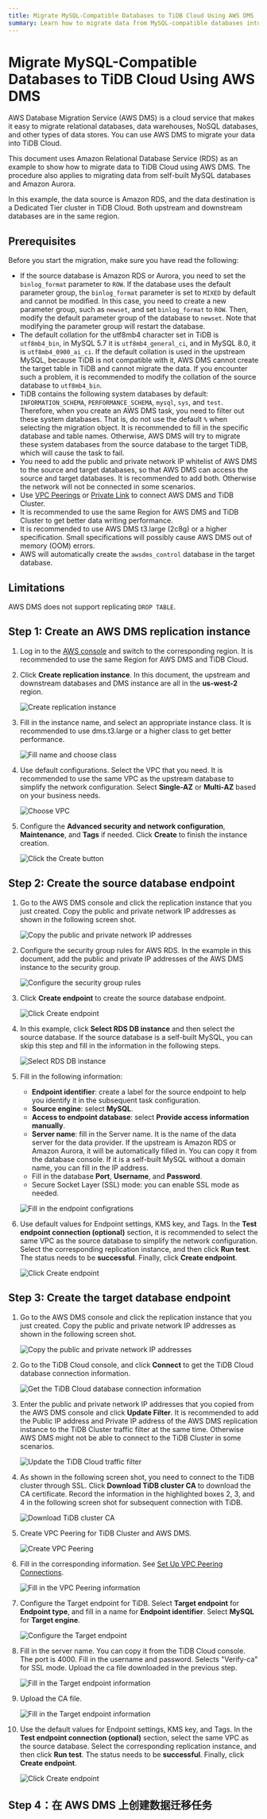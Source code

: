 ```yaml
---
title: Migrate MySQL-Compatible Databases to TiDB Cloud Using AWS DMS
summary: Learn how to migrate data from MySQL-compatible databases into TiDB Cloud using AWS Database Migration Service (AWS DMS).
---
```


# Migrate MySQL-Compatible Databases to TiDB Cloud Using AWS DMS

AWS Database Migration Service (AWS DMS) is a cloud service that makes it easy to migrate relational databases, data warehouses, NoSQL databases, and other types of data stores. You can use AWS DMS to migrate your data into TiDB Cloud.

This document uses Amazon Relational Database Service (RDS) as an example to show how to migrate data to TiDB Cloud using AWS DMS. The procedure also applies to migrating data from self-built MySQL databases and Amazon Aurora.

In this example, the data source is Amazon RDS, and the data destination is a Dedicated Tier cluster in TiDB Cloud. Both upstream and downstream databases are in the same region.

## Prerequisites

Before you start the migration, make sure you have read the following:

- If the source database is Amazon RDS or Aurora, you need to set the `binlog_format` parameter to `ROW`. If the database uses the default parameter group, the `binlog_format` parameter is set to `MIXED` by default and cannot be modified. In this case, you need to create a new parameter group, such as `newset`, and set `binlog_format` to `ROW`. Then, modify the default parameter group of the database to `newset`. Note that modifying the parameter group will restart the database.
- The default collation for the utf8mb4 character set in TiDB is `utf8mb4_bin`, in MySQL 5.7 it is `utf8mb4_general_ci`, and in MySQL 8.0, it is `utf8mb4_0900_ai_ci`. If the default collation is used in the upstream MySQL, because TiDB is not compatible with it, AWS DMS cannot create the target table in TiDB and cannot migrate the data. If you encounter such a problem, it is recommended to modify the collation of the source database to `utf8mb4_bin`.
- TiDB contains the following system databases by default: `INFORMATION_SCHEMA`, `PERFORMANCE_SCHEMA`, `mysql`, `sys`, and `test`. Therefore, when you create an AWS DMS task, you need to filter out these system databases. That is, do not use the default `%` when selecting the migration object. It is recommended to fill in the specific database and table names. Otherwise, AWS DMS will try to migrate these system databases from the source database to the target TiDB, which will cause the task to fail.
- You need to add the public and private network IP whitelist of AWS DMS to the source and target databases, so that AWS DMS can access the source and target databases. It is recommended to add both. Otherwise the network will not be connected in some scenarios.
- Use [VPC Peerings](/tidb-cloud/set-up-vpc-peering-connections.md#set-up-vpc-peering-connections) or [Private Link](/tidb-cloud/set-up-private-endpoint-connections.md) to connect AWS DMS and TiDB Cluster.
- It is recommended to use the same Region for AWS DMS and TiDB Cluster to get better data writing performance.
- It is recommended to use AWS DMS t3.large (2c8g) or a higher specification. Small specifications will possibly cause AWS DMS out of memory (OOM) errors.
- AWS will automatically create the `awsdms_control` database in the target database.

## Limitations

AWS DMS does not support replicating `DROP TABLE`.

## Step 1: Create an AWS DMS replication instance

1. Log in to the [AWS console](https://us-west-2.console.aws.amazon.com/dms/v2/home) and switch to the corresponding region. It is recommended to use the same Region for AWS DMS and TiDB Cloud.

2. Click **Create replication instance**. In this document, the upstream and downstream databases and DMS instance are all in the **us-west-2** region.

    ![Create replication instance](/media/tidb-cloud/aws-dms-tidb-cloud/aws-dms-to-tidb-cloud-create-instance.png)

3. Fill in the instance name, and select an appropriate instance class. It is recommended to use dms.t3.large or a higher class to get better performance.

    ![Fill name and choose class](/media/tidb-cloud/aws-dms-tidb-cloud/aws-dms-to-tidb-cloud-choose-class.png)

4. Use default configurations. Select the VPC that you need. It is recommended to use the same VPC as the upstream database to simplify the network configuration. Select **Single-AZ** or **Multi-AZ** based on your business needs.

    ![Choose VPC](/media/tidb-cloud/aws-dms-tidb-cloud/aws-dms-to-tidb-cloud-choose-vpc.png)

5. Configure the **Advanced security and network configuration**, **Maintenance**, and **Tags** if needed. Click **Create** to finish the instance creation.

    ![Click the Create button](/media/tidb-cloud/aws-dms-tidb-cloud/aws-dms-to-tidb-cloud-create-button.png)

## Step 2: Create the source database endpoint

1. Go to the AWS DMS console and click the replication instance that you just created. Copy the public and private network IP addresses as shown in the following screen shot.

    ![Copy the public and private network IP addresses](/media/tidb-cloud/aws-dms-tidb-cloud/aws-dms-to-tidb-cloud-copy-ip.png)

2. Configure the security group rules for AWS RDS. In the example in this document, add the public and private IP addresses of the AWS DMS instance to the security group.

    ![Configure the security group rules](/media/tidb-cloud/aws-dms-tidb-cloud/aws-dms-to-tidb-cloud-rules.png)

3. Click **Create endpoint** to create the source database endpoint.

    ![Click Create endpoint](/media/tidb-cloud/aws-dms-tidb-cloud/aws-dms-to-tidb-cloud-endpoint.png)

4. In this example, click **Select RDS DB instance** and then select the source database. If the source database is a self-built MySQL, you can skip this step and fill in the information in the following steps.

    ![Select RDS DB instance](/media/tidb-cloud/aws-dms-tidb-cloud/aws-dms-to-tidb-cloud-select-rds.png)

5. Fill in the following information:
   - **Endpoint identifier**: create a label for the source endpoint to help you identify it in the subsequent task configuration.
   - **Source engine**: select **MySQL**.
   - **Access to endpoint database**: select **Provide access information manually**.
   - **Server name**: fill in the Server name. It is the name of the data server for the data provider. If the upstream is Amazon RDS or Amazon Aurora, it will be automatically filled in. You can copy it from the database console. If it is a self-built MySQL without a domain name, you can fill in the IP address.
   - Fill in the database **Port**, **Username**, and **Password**.
   - Secure Socket Layer (SSL) mode: you can enable SSL mode as needed.

    ![Fill in the endpoint configrations](/media/tidb-cloud/aws-dms-tidb-cloud/aws-dms-to-tidb-cloud-endpoint-config.png)

6. Use default values for Endpoint settings, KMS key, and Tags. In the **Test endpoint connection (optional)** section, it is recommended to select the same VPC as the source database to simplify the network configuration. Select the corresponding replication instance, and then click **Run test**. The status needs to be **successful**. Finally, click **Create endpoint**.

    ![Click Create endpoint](/media/tidb-cloud/aws-dms-tidb-cloud/aws-dms-to-tidb-cloud-connection.png)

## Step 3: Create the target database endpoint

1. Go to the AWS DMS console and click the replication instance that you just created. Copy the public and private network IP addresses as shown in the following screen shot.

    ![Copy the public and private network IP addresses](/media/tidb-cloud/aws-dms-tidb-cloud/aws-dms-to-tidb-cloud-copy-ip.png)

2. Go to the TiDB Cloud console, and click **Connect** to get the TiDB Cloud database connection information.

    ![Get the TiDB Cloud database connection information](/media/tidb-cloud/aws-dms-tidb-cloud/aws-dms-to-tidb-cloud-connect.png)

3. Enter the public and private network IP addresses that you copied from the AWS DMS console and click **Update Filter**. It is recommended to add the Public IP address and Private IP address of the AWS DMS replication instance to the TiDB Cluster traffic filter at the same time. Otherwise AWS DMS might not be able to connect to the TiDB Cluster in some scenarios.

    ![Update the TiDB Cloud traffic filter](/media/tidb-cloud/aws-dms-tidb-cloud/aws-dms-to-tidb-cloud-traffic-filter.png)

4. As shown in the following screen shot, you need to connect to the TiDB cluster through SSL. Click **Download TiDB cluster CA** to download the CA certificate. Record the information in the highlighted boxes 2, 3, and 4 in the following screen shot for subsequent connection with TiDB.

    ![Download TiDB cluster CA](/media/tidb-cloud/aws-dms-tidb-cloud/aws-dms-to-tidb-cloud-ca.png)

5. Create VPC Peering for TiDB Cluster and AWS DMS.

    ![Create VPC Peering](/media/tidb-cloud/aws-dms-tidb-cloud/aws-dms-to-tidb-cloud-vpc-peering.png)

6. Fill in the corresponding information. See [Set Up VPC Peering Connections](/tidb-cloud/set-up-vpc-peering-connections.md).

    ![Fill in the VPC Peering information](/media/tidb-cloud/aws-dms-tidb-cloud/aws-dms-to-tidb-cloud-vpc-peering-info.png)

7. Configure the Target endpoint for TiDB. Select **Target endpoint** for **Endpoint type**, and fill in a name for **Endpoint identifier**. Select **MySQL** for **Target engine**.

    ![Configure the Target endpoint](/media/tidb-cloud/aws-dms-tidb-cloud/aws-dms-to-tidb-cloud-target-endpoint.png)

8. Fill in the server name. You can copy it from the TiDB Cloud console. The port is 4000. Fill in the username and password. Selects "Verify-ca" for SSL mode. Upload the ca file downloaded in the previous step.

    ![Fill in the Target endpoint information](/media/tidb-cloud/aws-dms-tidb-cloud/aws-dms-to-tidb-cloud-target-endpoint2.png)

9. Upload the CA file.

    ![Fill in the Target endpoint information](/media/tidb-cloud/aws-dms-tidb-cloud/aws-dms-to-tidb-cloud-upload-ca.png)

10. Use the default values for Endpoint settings, KMS key, and Tags. In the **Test endpoint connection (optional)** section, select the same VPC as the source database. Select the corresponding replication instance, and then click **Run test**. The status needs to be **successful**. Finally, click **Create endpoint**.

    ![Click Create endpoint](/media/tidb-cloud/aws-dms-tidb-cloud/aws-dms-to-tidb-cloud-target-endpoint3.png)

## Step 4：在 AWS DMS 上创建数据迁移任务
